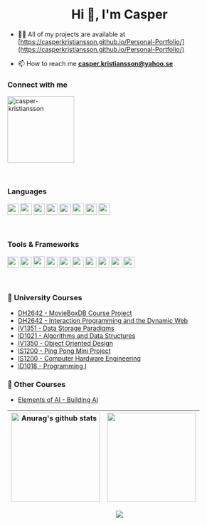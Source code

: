 <h1 align="center">Hi 👋, I'm Casper</h1>

- 👨‍💻 All of my projects are available at [https://casperkristiansson.github.io/Personal-Portfolio/](https://casperkristiansson.github.io/Personal-Portfolio/)

- 📫 How to reach me **casper.kristiansson@yahoo.se**

<h3 align="left">Connect with me</h3>
<p align="left">
<a href="https://linkedin.com/in/casper-kristiansson" target="blank"><img align="center" src="https://img.shields.io/badge/LinkedIn-0077B5?style=for-the-badge&logo=linkedin&logoColor=white" width="150" alt="casper-kristiansson"/></a>
</p>

<br>

<!--https://github.com/alexandresanlim/Badges4-README.md-Profile-->

<h3 align="left">Languages</h3>
<p algin="left">
  <img src="https://img.shields.io/badge/Python-FFD43B?logo=python&logoColor=blue" height="25">
  <img src="https://img.shields.io/badge/C-00599C?logo=c&logoColor=white" height="26">
  <img src="https://img.shields.io/badge/Java-ED8B00?logo=java&logoColor=white" height="25">
  <img src="https://img.shields.io/badge/HTML5-E34F26?logo=html5&logoColor=white" height="25">
  <img src="https://img.shields.io/badge/CSS3-1572B6?logo=css3&logoColor=white" height="25">
  <img src="https://img.shields.io/badge/JavaScript-323330?logo=javascript&logoColor=F7DF1E" height="26">
  <img src="https://img.shields.io/badge/PHP-777BB4?logo=php&logoColor=white" height="25">
  <img src="https://img.shields.io/badge/Elixir-4B275F?logo=elixir&logoColor=white" height="26">
</p>

<br>

<h3 align="left">Tools & Frameworks</h3>
<p align="left">
  <img src="https://img.shields.io/badge/PostgreSQL-316192?logo=postgresql&logoColor=white" height="25">
  <img src="https://img.shields.io/badge/-ReactJs-61DAFB?logo=react&logoColor=black" height="25">
  <img src="https://img.shields.io/badge/Markdown-000000?logo=markdown&logoColor=white" height="26">
  <img src="https://img.shields.io/badge/Firebase-ffca28?logo=firebase&logoColor=black" height="25">
  <img src="https://img.shields.io/badge/Pandas-2C2D72?logo=pandas&logoColor=white" height="25">
  <img src="https://img.shields.io/badge/Plotly-239120?logo=plotly&logoColor=white" height="25">
  <img src="https://img.shields.io/badge/OpenCV-27338e?logo=OpenCV&logoColor=white" height="25">
  <img src="https://img.shields.io/badge/Qt-41CD52?logo=qt&logoColor=white" height="25">
  <img src="https://img.shields.io/badge/Selenium-43B02A?logo=Selenium&logoColor=white" height="25">
  <img src="https://img.shields.io/badge/Figma-F24E1E?logo=figma&logoColor=white" height="25">
</p>

<br>

<h3>🔭 University Courses</h3>

- [DH2642 - MovieBoxDB Course Project](https://github.com/CasperKristiansson/MovieBoxDB)
- [DH2642 - Interaction Programming and the Dynamic Web](https://github.com/CasperKristiansson/Interaction-Programming-and-the-Dynamic-Web-DH2642)
- [IV1351 - Data Storage Paradigms](https://github.com/CasperKristiansson/Data-Storage-Paradigms-IV1351)
- [ID1021 - Algorithms and Data Structures](https://github.com/CasperKristiansson/Algorithms-and-Data-Structures-ID1021)
- [IV1350 - Object Oriented Design](https://github.com/CasperKristiansson/Objektorienterad-design-IV1350)
- [IS1200 - Ping Pong Mini Project](https://github.com/CasperKristiansson/Ping-Pong-in-C-Using-Chipkit32-IS1200)
- [IS1200 - Computer Hardware Engineering](https://github.com/CasperKristiansson/Computer-Hardware-Engineering-IS1200)
- [ID1018 - Programming I](https://github.com/CasperKristiansson/Programmering-I-ID1018)

<h3>📄 Other Courses</h3>

- [Elements of AI - Building AI](https://github.com/CasperKristiansson/Elements-of-AI-Building-Ai)


| <img align="center" src="https://github-readme-stats.vercel.app/api?username=CasperKristiansson&count_private=true&show_icons=true&theme=midnight-purple&hide_border=true" alt="Anurag's github stats" height="200"/> | <img align="center" src="https://github-readme-stats.vercel.app/api/top-langs/?username=CasperKristiansson&layout=compact&theme=midnight-purple&hide_border=true" height="200"/> |
| ------------- | ------------- |


<p align="center">
  <a href='https://www.codewars.com/users/CasperKristiansson'>
    <img src="https://www.codewars.com/users/CasperKristiansson/badges/large">
  </a>
</p>

